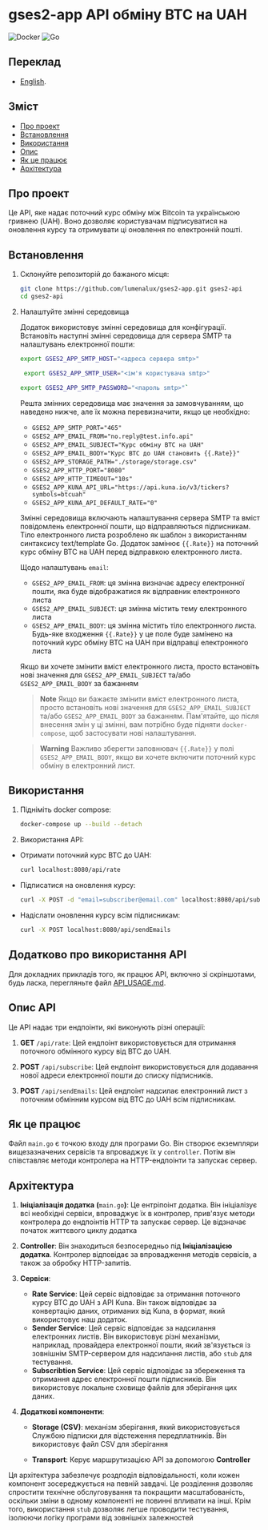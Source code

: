# gses2-app API обміну BTC на UAH

![Docker](https://img.shields.io/badge/docker-%230db7ed.svg?style=for-the-badge&logo=docker&logoColor=white) ![Go](https://img.shields.io/badge/go-%2300ADD8.svg?style=for-the-badge&logo=go&logoColor=white)

## Переклад

- [English](README.md).

## Зміст

- [Про проект](https://chat.openai.com/?model=gpt-4#%D0%BF%D1%80%D0%BE-%D0%BF%D1%80%D0%BE%D0%B5%D0%BA%D1%82)
- [Встановлення](https://chat.openai.com/?model=gpt-4#%D0%B2%D1%81%D1%82%D0%B0%D0%BD%D0%BE%D0%B2%D0%BB%D0%B5%D0%BD%D0%BD%D1%8F)
- [Використання](https://chat.openai.com/?model=gpt-4#%D0%B2%D0%B8%D0%BA%D0%BE%D1%80%D0%B8%D1%81%D1%82%D0%B0%D0%BD%D0%BD%D1%8F)
- [Опис](https://chat.openai.com/?model=gpt-4#%D0%BE%D0%BF%D0%B8%D1%81)
- [Як це працює](https://chat.openai.com/?model=gpt-4#%D1%8F%D0%BA-%D1%86%D0%B5-%D0%BF%D1%80%D0%B0%D1%86%D1%8E%D1%94)
- [Архітектура](https://chat.openai.com/?model=gpt-4#%D0%B0%D1%80%D1%85%D1%96%D1%82%D0%B5%D0%BA%D1%82%D1%83%D1%80%D0%B0)

## Про проект

Це API, яке надає поточний курс обміну між Bitcoin та українською гривнею (UAH). Воно дозволяє користувачам підписуватися на оновлення курсу та отримувати ці оновлення по електронній пошті.

## Встановлення

1. Склонуйте репозиторій до бажаного місця:

   ```bash
   git clone https://github.com/lumenalux/gses2-app.git gses2-api
   cd gses2-api
   ```

2. Налаштуйте змінні середовища

   Додаток використовує змінні середовища для конфігурації. Встановіть наступні змінні середовища для сервера SMTP та налаштувань електронної пошти:

   ```bash
   export GSES2_APP_SMTP_HOST="<адреса сервера smtp>"
   ```

   ```bash
    export GSES2_APP_SMTP_USER="<ім'я користувача smtp>"
   ```

   ```bash
   export GSES2_APP_SMTP_PASSWORD="<пароль smtp>"`
   ```

   Решта змінних середовища має значення за замовчуванням, що наведено нижче, але їх можна перевизначити, якщо це необхідно:

   - `GSES2_APP_SMTP_PORT="465"`
   - `GSES2_APP_EMAIL_FROM="no.reply@test.info.api"`
   - `GSES2_APP_EMAIL_SUBJECT="Курс обміну BTC на UAH"`
   - `GSES2_APP_EMAIL_BODY="Курс BTC до UAH становить {{.Rate}}"`
   - `GSES2_APP_STORAGE_PATH="./storage/storage.csv"`
   - `GSES2_APP_HTTP_PORT="8080"`
   - `GSES2_APP_HTTP_TIMEOUT="10s"`
   - `GSES2_APP_KUNA_API_URL="https://api.kuna.io/v3/tickers?symbols=btcuah"`
   - `GSES2_APP_KUNA_API_DEFAULT_RATE="0"`

   Змінні середовища включають налаштування сервера SMTP та вміст повідомлень електронної пошти, що відправляються підписникам. Тіло електронного листа розроблено як шаблон з використанням синтаксису text/template Go. Додаток замінює `{{.Rate}}` на поточний курс обміну BTC на UAH перед відправкою електронного листа.

   Щодо налаштувань `email`:

   - `GSES2_APP_EMAIL_FROM`: ця змінна визначає адресу електронної пошти, яка буде відображатися як відправник електронного листа
   - `GSES2_APP_EMAIL_SUBJECT`: ця змінна містить тему електронного листа
   - `GSES2_APP_EMAIL_BODY`: ця змінна містить тіло електронного листа. Будь-яке входження `{{.Rate}}` у це поле буде замінено на поточний курс обміну BTC на UAH при відправці електронного листа

   Якщо ви хочете змінити вміст електронного листа, просто встановіть нові значення для `GSES2_APP_EMAIL_SUBJECT` та/або `GSES2_APP_EMAIL_BODY` за бажанням

   > **Note**
   > Якщо ви бажаєте змінити вміст електронного листа, просто встановіть нові значення для `GSES2_APP_EMAIL_SUBJECT` та/або `GSES2_APP_EMAIL_BODY` за бажанням. Пам'ятайте, що після внесення змін у ці змінні, вам потрібно буде підняти `docker-compose`, щоб застосувати нові налаштування.

   > **Warning**
   > Важливо зберегти заповнювач `{{.Rate}}` у полі `GSES2_APP_EMAIL_BODY`, якщо ви хочете включити поточний курс обміну в електронний лист.

## Використання

1.  Підніміть docker compose:

    ```bash
    docker-compose up --build --detach
    ```

2.  Використання API:

- Отримати поточний курс BTC до UAH:

  ```bash
  curl localhost:8080/api/rate
  ```

- Підписатися на оновлення курсу:

  ```bash
  curl -X POST -d "email=subscriber@email.com" localhost:8080/api/subscribe
  ```

- Надіслати оновлення курсу всім підписникам:

  ```bash
  curl -X POST localhost:8080/api/sendEmails
  ```

## Додатково про використання API

Для докладних прикладів того, як працює API, включно зі скріншотами, будь ласка, перегляньте файл [API_USAGE.md](./docs/API_USAGE.md).

## Опис API

Це API надає три ендпоінти, які виконують різні операції:

1.  **GET** `/api/rate`: Цей ендпоінт використовується для отримання поточного обмінного курсу від BTC до UAH.

2.  **POST** `/api/subscribe`: Цей ендпоінт використовується для додавання нової адреси електронної пошти до списку підписників.

3.  **POST** `/api/sendEmails`: Цей ендпоінт надсилає електронний лист з поточним обмінним курсом від BTC до UAH всім підписникам.

## Як це працює

Файл `main.go` є точкою входу для програми Go. Він створює екземпляри вищезазначених сервісів та впроваджує їх у `controller`. Потім він співставляє методи контролера на HTTP-ендпоінти та запускає сервер.

## Архітектура

1.  **Ініціалізація додатка** **(**`main.go`**)**: Це ентріпоінт додатка. Він ініціалізує всі необхідні сервіси, впроваджує їх в контролер, прив'язує методи контролера до ендпоінтів HTTP та запускає сервер. Це відзначає початок життєвого циклу додатка

2.  **Controller**: Він знаходиться безпосередньо під **Ініціалізацією додатка**. Контролер відповідає за впровадження методів сервісів, а також за обробку HTTP-запитів.

3.  **Сервіси**:

    - **Rate Service**: Цей сервіс відповідає за отримання поточного курсу BTC до UAH з API Kuna. Він також відповідає за конвертацію даних, отриманих від Kuna, в формат, який використовує наш додаток.
    - **Sender Service**: Цей сервіс відповідає за надсилання електронних листів. Він використовує різні механізми, наприклад, провайдера електронної пошти, який зв'язується із зовнішнім SMTP-сервером для надсилання листів, або `stub` для тестування.
    - **Subscribtion Service**: Цей сервіс відповідає за збереження та отримання адрес електронної пошти підписників. Він використовує локальне сховище файлів для зберігання цих даних.

4.  **Додаткові компоненти**:

    - **Storage (CSV)**: механізм зберігання, який використовується Службою підписки для відстеження передплатників. Він використовує файл CSV для зберігання

    - **Transport**: Керує маршрутизацією API за допомогою **Controller**

Ця архітектура забезпечує роздподіл відповідальності, коли кожен компонент зосереджується на певній завдачі. Це розділення дозволяє спростити технічне обслуговування та покращити масштабованість, оскільки зміни в одному компоненті не повинні впливати на інші. Крім того, використання `stub` дозволяє легше проводити тестування, ізолюючи логіку програми від зовнішніх залежностей
